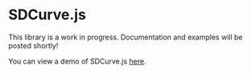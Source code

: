 # SDCurve.js

This library is a work in progress. Documentation and examples will be posted shortly!

You can view a demo of SDCurve.js [here](http://charles.perin.free.fr/misc/sdcurve/demo.html).
